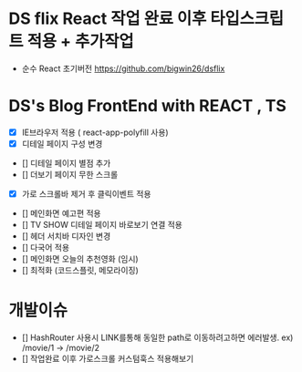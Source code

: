 # DS flix React 작업 완료 이후 타입스크립트 적용 + 추가작업
- 순수 React 초기버전 https://github.com/bigwin26/dsflix

# DS's Blog FrontEnd with REACT , TS

- [x] IE브라우저 적용 ( react-app-polyfill 사용)
- [x] 디테일 페이지 구성 변경
- [] 디테일 페이지 별점 추가
- [] 더보기 페이지 무한 스크롤
- [x] 가로 스크롤바 제거 후 클릭이벤트 적용
- [] 메인화면 예고편 적용
- [] TV SHOW 디테일 페이지 바로보기 연결 적용
- [] 헤더 서치바 디자인 변경
- [] 다국어 적용
- [] 메인화면 오늘의 추천영화 (임시)
- [] 최적화 (코드스플릿, 메모라이징)

# 개발이슈

- [] HashRouter 사용시 LINK를통해 동일한 path로 이동하려고하면 에러발생. ex) /movie/1 -> /movie/2
- [] 작업완료 이후 가로스크롤 커스텀훅스 적용해보기